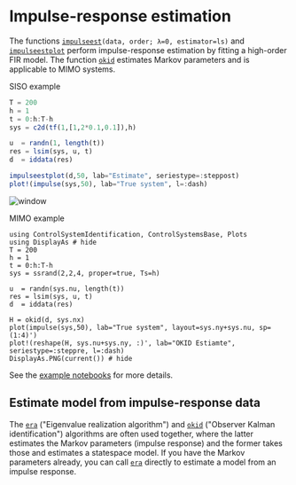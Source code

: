 # Impulse-response estimation
The functions [`impulseest`](@ref)`(data, order; λ=0, estimator=ls)` and [`impulseestplot`](@ref) perform impulse-response estimation by fitting a high-order FIR model. The function [`okid`](@ref) estimates Markov parameters and is applicable to MIMO systems.

SISO example
```julia
T = 200
h = 1
t = 0:h:T-h
sys = c2d(tf(1,[1,2*0.1,0.1]),h)

u  = randn(1, length(t))
res = lsim(sys, u, t)
d  = iddata(res)

impulseestplot(d,50, lab="Estimate", seriestype=:steppost)
plot!(impulse(sys,50), lab="True system", l=:dash)
```
![window](https://github.com/baggepinnen/ControlSystemIdentification.jl/blob/master/figs/impulse.svg?raw=true)


MIMO example
```@example
using ControlSystemIdentification, ControlSystemsBase, Plots
using DisplayAs # hide
T = 200
h = 1
t = 0:h:T-h
sys = ssrand(2,2,4, proper=true, Ts=h)

u  = randn(sys.nu, length(t))
res = lsim(sys, u, t)
d  = iddata(res)

H = okid(d, sys.nx)
plot(impulse(sys,50), lab="True system", layout=sys.ny+sys.nu, sp=(1:4)')
plot!(reshape(H, sys.nu+sys.ny, :)', lab="OKID Estiamte", seriestype=:steppre, l=:dash)
DisplayAs.PNG(current()) # hide
```

See the [example notebooks](https://github.com/JuliaControl/ControlExamples.jl) for more details.


## Estimate model from impulse-response data
The [`era`](@ref) ("Eigenvalue realization algorithm") and [`okid`](@ref) ("Observer Kalman identification") algorithms are often used together, where the latter estimates the Markov parameters (impulse response) and the former takes those and estimates a statespace model. If you have the Markov parameters already, you can call [`era`](@ref) directly to estimate a model from an impulse response.
